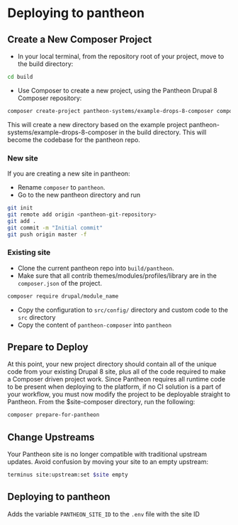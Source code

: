 # Deploying to pantheon
## Create a New Composer Project
* In your local terminal, from the repository root of your project, move to the
build directory:
```bash
cd build
```
* Use Composer to create a new project, using the Pantheon Drupal 8 Composer 
repository:
```bash
composer create-project pantheon-systems/example-drops-8-composer composer
```
This will create a new directory based on the example project 
pantheon-systems/example-drops-8-composer in the build directory. This will 
become the codebase for the pantheon repo.

### New site
If you are creating a new site in pantheon:
* Rename `composer` to `pantheon`.
* Go to the new pantheon directory and run
```bash
git init
git remote add origin <pantheon-git-repository>
git add .
git commit -m "Initial commit"
git push origin master -f
```

### Existing site
* Clone the current pantheon repo into `build/pantheon`.
* Make sure that all contrib themes/modules/profiles/library are in the 
`composer.json` of the project.
```bash
composer require drupal/module_name
```
* Copy the configuration to `src/config/` directory and custom code to the 
`src` directory
* Copy the content of `pantheon-composer` into `pantheon`

## Prepare to Deploy
At this point, your new project directory should contain all of the unique 
code from your existing Drupal 8 site, plus all of the code required to make a
Composer driven project work. Since Pantheon requires all runtime code to be 
present when deploying to the platform, if no CI solution is a part of your 
workflow, you must now modify the project to be deployable straight to Pantheon.
From the $site-composer directory, run the following:
```bash
composer prepare-for-pantheon
```

## Change Upstreams
Your Pantheon site is no longer compatible with traditional upstream updates.
Avoid confusion by moving your site to an empty upstream:
```bash
terminus site:upstream:set $site empty
```

## Deploying to pantheon
Adds the variable `PANTHEON_SITE_ID` to the `.env` file with the site ID
